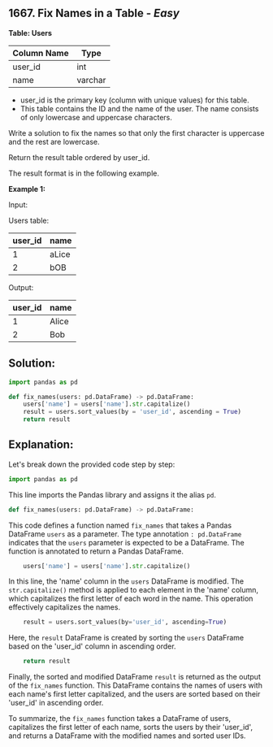 ## 1667. Fix Names in a Table - *Easy*

**Table: Users**

| Column Name    | Type    |
|----------------|---------|
| user_id        | int     |
| name           | varchar |

* user_id is the primary key (column with unique values) for this table.
* This table contains the ID and the name of the user. The name consists of only lowercase and uppercase characters.

Write a solution to fix the names so that only the first character is uppercase and the rest are lowercase.

Return the result table ordered by user_id.

The result format is in the following example.

**Example 1:**

Input: 

Users table:

| user_id | name  |
|---------|-------|
| 1       | aLice |
| 2       | bOB   |

Output: 

| user_id | name  |
|---------|-------|
| 1       | Alice |
| 2       | Bob   |

## **Solution:**

```python
import pandas as pd

def fix_names(users: pd.DataFrame) -> pd.DataFrame:
    users['name'] = users['name'].str.capitalize()
    result = users.sort_values(by = 'user_id', ascending = True)
    return result
```

## Explanation:

Let's break down the provided code step by step:

```python
import pandas as pd
```
This line imports the Pandas library and assigns it the alias `pd`.

```python
def fix_names(users: pd.DataFrame) -> pd.DataFrame:
```
This code defines a function named `fix_names` that takes a Pandas DataFrame `users` as a parameter. The type annotation `: pd.DataFrame` indicates that the `users` parameter is expected to be a DataFrame. The function is annotated to return a Pandas DataFrame.

```python
    users['name'] = users['name'].str.capitalize()
```
In this line, the 'name' column in the `users` DataFrame is modified. The `str.capitalize()` method is applied to each element in the 'name' column, which capitalizes the first letter of each word in the name. This operation effectively capitalizes the names.

```python
    result = users.sort_values(by='user_id', ascending=True)
```
Here, the `result` DataFrame is created by sorting the `users` DataFrame based on the 'user_id' column in ascending order.

```python
    return result
```
Finally, the sorted and modified DataFrame `result` is returned as the output of the `fix_names` function. This DataFrame contains the names of users with each name's first letter capitalized, and the users are sorted based on their 'user_id' in ascending order.

To summarize, the `fix_names` function takes a DataFrame of users, capitalizes the first letter of each name, sorts the users by their 'user_id', and returns a DataFrame with the modified names and sorted user IDs.